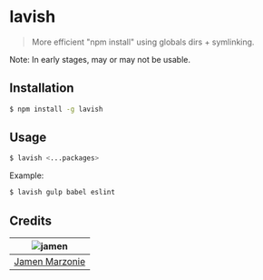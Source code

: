 # lavish
> More efficient "npm install" using globals dirs + symlinking.

Note: In early stages, may or may not be usable.

## Installation
```sh
$ npm install -g lavish
```

## Usage
```sh
$ lavish <...packages>
```
Example:
```sh
$ lavish gulp babel eslint
```

## Credits
| ![jamen][avatar] |
|:---:|
| [Jamen Marzonie][github] |

  [avatar]: https://avatars.githubusercontent.com/u/6251703?v=3&s=125
  [github]: https://github.com/jamen
